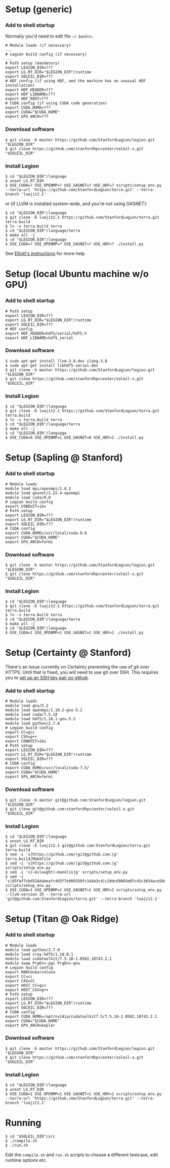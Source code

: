Setup (generic)
===============

### Add to shell startup

Normally you'd need to edit file `~/.bashrc`.

```
# Module loads (if necessary)
...
# Legion build config (if necessary)
...
# Path setup (mandatory)
export LEGION_DIR=???
export LG_RT_DIR="$LEGION_DIR"/runtime
export SOLEIL_DIR=???
# HDF config (if using HDF, and the machine has an unusual HDF installation)
export HDF_HEADER=???
export HDF_LIBNAME=???
export HDF_ROOT=???
# CUDA config (if using CUDA code generation)
export CUDA_HOME=???
export CUDA="$CUDA_HOME"
export GPU_ARCH=???
```

### Download software

```
$ git clone -b master https://github.com/StanfordLegion/legion.git "$LEGION_DIR"
$ git clone https://github.com/stanfordhpccenter/soleil-x.git "$SOLEIL_DIR"
```

### Install Legion

```
$ cd "$LEGION_DIR"/language
$ unset LG_RT_DIR
$ USE_CUDA=? USE_OPENMP=? USE_GASNET=? USE_HDF=? scripts/setup_env.py --terra-url 'https://github.com/StanfordLegion/terra.git' --terra-branch 'luajit2.1'
```

or (if LLVM is installed system-wide, and you're not using GASNET):

```
$ cd "$LEGION_DIR"/language
$ git clone -b luajit2.1 https://github.com/StanfordLegion/terra.git terra.build
$ ln -s terra.build terra
$ cd "$LEGION_DIR"/language/terra
$ make all -j
$ cd "$LEGION_DIR"/language
$ USE_CUDA=? USE_OPENMP=? USE_GASNET=? USE_HDF=? ./install.py
```

See [Elliott's instructions](https://docs.google.com/document/d/1Qkl6r-1ZIb8WyH1f_WZbKgjp3due_Q8UiWKLh_nG1ec/edit) for more help.

Setup (local Ubuntu machine w/o GPU)
====================================

### Add to shell startup

```
# Path setup
export LEGION_DIR=???
export LG_RT_DIR="$LEGION_DIR"/runtime
export SOLEIL_DIR=???
# HDF config
export HDF_HEADER=hdf5/serial/hdf5.h
export HDF_LIBNAME=hdf5_serial
```

### Download software

```
$ sudo apt-get install llvm-3.8-dev clang-3.8
$ sudo apt-get install libhdf5-serial-dev
$ git clone -b master https://github.com/StanfordLegion/legion.git "$LEGION_DIR"
$ git clone https://github.com/stanfordhpccenter/soleil-x.git "$SOLEIL_DIR"
```

### Install Legion

```
$ cd "$LEGION_DIR"/language
$ git clone -b luajit2.1 https://github.com/StanfordLegion/terra.git terra.build
$ ln -s terra.build terra
$ cd "$LEGION_DIR"/language/terra
$ make all -j
$ cd "$LEGION_DIR"/language
$ USE_CUDA=0 USE_OPENMP=1 USE_GASNET=0 USE_HDF=1 ./install.py
```

Setup (Sapling @ Stanford)
==========================

### Add to shell startup

```
# Module loads
module load mpi/openmpi/1.8.2
module load gasnet/1.22.4-openmpi
module load cuda/8.0
# Legion build config
export CONDUIT=ibv
# Path setup
export LEGION_DIR=???
export LG_RT_DIR="$LEGION_DIR"/runtime
export SOLEIL_DIR=???
# CUDA config
export CUDA_HOME=/usr/local/cuda-8.0
export CUDA="$CUDA_HOME"
export GPU_ARCH=fermi
```

### Download software

```
$ git clone -b master https://github.com/StanfordLegion/legion.git "$LEGION_DIR"
$ git clone https://github.com/stanfordhpccenter/soleil-x.git "$SOLEIL_DIR"
```

### Install Legion

```
$ cd "$LEGION_DIR"/language
$ git clone -b luajit2.1 https://github.com/StanfordLegion/terra.git terra.build
$ ln -s terra.build terra
$ cd "$LEGION_DIR"/language/terra
$ make all -j
$ cd "$LEGION_DIR"/language
$ USE_CUDA=1 USE_OPENMP=1 USE_GASNET=1 USE_HDF=1 ./install.py
```

Setup (Certainty @ Stanford)
==========================

There's an issue currently on Certainty preventing the use of git over HTTPS. Until that is fixed, you will need to use git over SSH. This requires you to [set up an SSH key pair on github](https://help.github.com/articles/connecting-to-github-with-ssh/).

### Add to shell startup

```
# Module loads
module load gnu/5.2
module load openmpi/1.10.2-gnu-5.2
module load cuda/7.5.18
module load hdf5/1.10.1-gnu-5.2
module load python/2.7.8
# Legion build config
export CC=gcc
export CXX=g++
export CONDUIT=ibv
# Path setup
export LEGION_DIR=???
export LG_RT_DIR="$LEGION_DIR"/runtime
export SOLEIL_DIR=???
# CUDA config
export CUDA_HOME=/usr/local/cuda-7.5/
export CUDA="$CUDA_HOME"
export GPU_ARCH=fermi
```

### Download software

```
$ git clone -b master git@github.com:StanfordLegion/legion.git "$LEGION_DIR"
$ git clone git@github.com:stanfordhpccenter/soleil-x.git "$SOLEIL_DIR"
```

### Install Legion

```
$ cd "$LEGION_DIR"/language
$ unset LG_RT_DIR
$ git clone -b luajit2.1 git@github.com:StanfordLegion/terra.git terra.build
$ sed -i 's|https://github.com/|git@github.com:|g' terra.build/Makefile
$ sed -i 's|https://github.com/|git@github.com:|g' scripts/setup_env.py
$ sed -i 's|~eslaught|~manolis|g' scripts/setup_env.py
$ sed -i 's|85faf7cbd518dabeafc4d3f7e909338fc1dab3c4|c29dc69803e07c43c3654ace58e98368857e1669|g' scripts/setup_env.py
$ USE_CUDA=1 USE_OPENMP=1 USE_GASNET=1 USE_HDF=1 scripts/setup_env.py --llvm-version 35 --terra-url 'git@github.com:StanfordLegion/terra.git' --terra-branch 'luajit2.1'
```

Setup (Titan @ Oak Ridge)
=========================

### Add to shell startup

```
# Module loads
module load python/2.7.9
module load cray-hdf5/1.10.0.1
module load cudatoolkit/7.5.18-1.0502.10743.2.1
module swap PrgEnv-pgi PrgEnv-gnu
# Legion build config
export MARCH=barcelona
export CC=cc
export CXX=CC
export HOST_CC=gcc
export HOST_CXX=g++
# Path setup
export LEGION_DIR=???
export LG_RT_DIR="$LEGION_DIR"/runtime
export SOLEIL_DIR=???
# CUDA config
export CUDA_HOME=/opt/nvidia/cudatoolkit7.5/7.5.18-1.0502.10743.2.1
export CUDA="$CUDA_HOME"
export GPU_ARCH=kepler
```

### Download software

```
$ git clone -b master https://github.com/StanfordLegion/legion.git "$LEGION_DIR"
$ git clone https://github.com/stanfordhpccenter/soleil-x.git "$SOLEIL_DIR"
```

### Install Legion

```
$ cd "$LEGION_DIR"/language
$ unset LG_RT_DIR
$ USE_CUDA=1 USE_OPENMP=1 USE_GASNET=1 USE_HDF=1 scripts/setup_env.py --terra-url 'https://github.com/StanfordLegion/terra.git' --terra-branch 'luajit2.1'
```

Running
=======

```
$ cd "$SOLEIL_DIR"/src
$ ./compile.sh
$ ./run.sh
```

Edit the `compile.sh` and `run.sh` scripts to choose a different testcase, edit runtime options etc.

